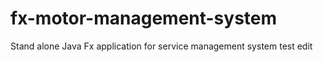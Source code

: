 # fx-motor-management-system
Stand alone Java Fx application for service  management system
test edit
